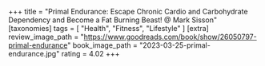+++
title = "Primal Endurance: Escape Chronic Cardio and Carbohydrate Dependency and Become a Fat Burning Beast! @ Mark Sisson"
[taxonomies]
tags = [ "Health", "Fitness", "Lifestyle" ]
[extra]
review_image_path = "https://www.goodreads.com/book/show/26050797-primal-endurance"
book_image_path = "2023-03-25-primal-endurance.jpg"
rating = 4.02
+++
